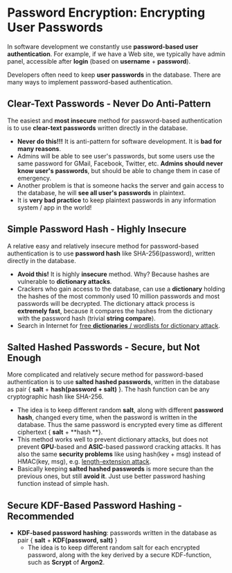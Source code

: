 # Password Encryption: Encrypting User Passwords

In software development we constantly use **password-based user authentication**. For example, if we have a Web site, we typically have admin panel, accessible after **login** \(based on **username** + **password**\).

Developers often need to keep **user passwords** in the database. There are many ways to implement password-based authentication.

## Clear-Text Passwords - Never Do Anti-Pattern

The easiest and **most insecure** method for password-based authentication is to use **clear-text passwords** written directly in the database.

* **Never do this!!!** It is anti-pattern for software development. It is **bad for many reasons**.
* Admins will be able to see user's passwords, but some users use the same password for GMail, Facebook, Twitter, etc. **Admins should never know user's passwords**, but should be able to change them in case of emergency.
* Another problem is that is someone hacks the server and gain access to the database, he will **see all user's passwords** in plaintext.
* It is **very bad practice** to keep plaintext passwords in any information system / app in the world!

## Simple Password Hash - Highly Insecure

A relative easy and relatively insecure method for password-based authentication is to use **password hash** like SHA-256\(password\), written directly in the database.

* **Avoid this!** It is highly **insecure** method. Why? Because hashes are vulnerable to **dictionary attacks**.
* Crackers who gain access to the database, can use a **dictionary** holding the hashes of the most commonly used 10 million passwords and most passwords will be decrypted. The dictionary attack process is **extremely fast**, because it compares the hashes from the dictionary with the password hash \(trivial **string compare**\).
* Search in Internet for [free **dictionaries** / wordlists for dictionary attack](https://www.google.com/search?q=password+cracking+dictionary+download). 

## Salted Hashed Passwords - Secure, but Not Enough

More complicated and relatively secure method for password-based authentication is to use **salted hashed passwords**, written in the database as pair { **salt** + **hash\(password + salt\)** }. The hash function can be any cryptographic hash like SHA-256.

* The idea is to keep different random **salt**, along with different **password hash**, changed every time, when the password is written in the database. Thus the same password is encrypted every time as different ciphertext { **salt** + **hash **}.
* This method works well to prevent dictionary attacks, but does not prevent **GPU**-based and **ASIC**-based password cracking attacks. It has also the same **security problems** like using hash\(key + msg\) instead of HMAC\(key, msg\), e.g. [length-extension attack](https://en.wikipedia.org/wiki/Length_extension_attack).
* Basically keeping **salted hashed passwords** is more secure than the previous ones, but still **avoid it**. Just use better password hashing function instead of simple hash.

## Secure KDF-Based Password Hashing - Recommended

* **KDF-based password hashing**: passwords written in the database as pair { **salt** + **KDF\(password, salt\)** }
  * The idea is to keep different random salt for each encrypted password, along with the key derived by a secure KDF-function, such as **Scrypt** of **Argon2**.



